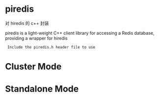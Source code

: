 # piredis

对 hiredis 的 c++ 封装

piredis is a light-weight C++ client library for accessing a Redis database, providing a wrapper for hiredis

` Include the piredis.h header file to use`

# Cluster Mode

# Standalone Mode